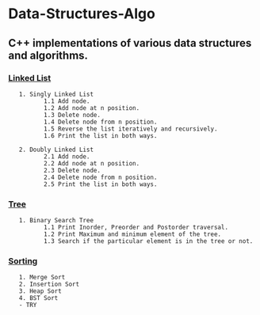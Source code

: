 # Data-Structures-Algo
## C++ implementations of various data structures and algorithms.

### [Linked List](https://github.com/Agastya909/Data-Structures-Algo/tree/main/linkedList)

       1. Singly Linked List
              1.1 Add node.
              1.2 Add node at n position.
              1.3 Delete node.
              1.4 Delete node from n position.
              1.5 Reverse the list iteratively and recursively.
              1.6 Print the list in both ways.

       2. Doubly Linked List
              2.1 Add node.
              2.2 Add node at n position.
              2.3 Delete node.
              2.4 Delete node from n position.
              2.5 Print the list in both ways.
 ### [Tree](https://github.com/Agastya909/Data-Structures-Algo/tree/main/Tree)

       1. Binary Search Tree 
              1.1 Print Inorder, Preorder and Postorder traversal.
              1.2 Print Maximum and minimum element of the tree.
              1.3 Search if the particular element is in the tree or not.

 ### [Sorting](https://github.com/Agastya909/Data-Structures-Algo/tree/main/Sorting) 
       1. Merge Sort
       2. Insertion Sort
       3. Heap Sort
       4. BST Sort
       - TRY